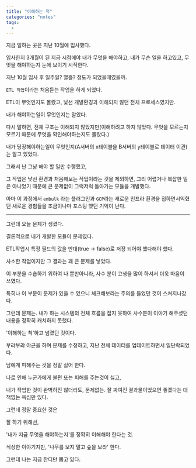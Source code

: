 ```yaml
---
title: "이해하는 척"
categories: "notes"
tags:
  - 
---
```


지금 일하는 곳은 지난 10월에 입사했다.

입사한지 3개월이 된 지금 시점에야 내가 무엇을 해야하고, 내가 무슨 일을 하고있고, 무엇을 해야하는지 눈에 보이기 시작한다.

지난 10월 입사 후 일주일? 열흘? 정도가 되었을때였을까.

<code>ETL 작업</code>이라는 처음듣는 작업을 하게 되었다.

ETL이 무엇인지도 몰랐고, 낯선 개발환경과 이해되지 않던 전체 프로세스였지만.

내가 해야하는일이 무엇인지는 알았다.

다시 말하면, 전체 구조는 이해되지 않았지만(이해하려고 하지 않았다. 무엇을 모르는지 모르기 때문에 무엇을 확인해야하는지도 몰랐다.)

내가 당장해야하는일이 무엇인지(A서버의 x테이블을 B서버의 y테이블로 데이터 이관)는 알고 있었다.

그래서 난 그냥 해야 할 일만 수행했고,

그 작업은 낯선 환경과 처음해보는 작업이라는 것을 제외하면, 그리 어렵거나 복잡한 일은 아니었기 때문에 큰 문제없이 그럭저럭 돌아가는 모듈을 개발했다.

아마 이 과정에서 <code>embulk</code> 라는 플러그인과 <code>GCP</code>라는 새로운 인프라 환경을 접하면서익혔던 새로운 경험들을 조금이나마 포스팅 했던 기억이 난다.

---

그런데 오늘 문제가 생겼다.

결론적으로 내가 개발한 모듈이 문제였다.

ETL작업시 특정 필드의 값을 반대(true -> false)로 저장 되어야 했다해야 했다.

사소한 작업이지만 그 결과는 꽤 큰 문제를 낳았다.

이 부분을 수습하기 위하여 나 뿐만아니라, 사수 분이 고생을 많이 하셔서 더욱 마음이 쓰였다.

특히나 이 부분이 문제가 있을 수 있으니 체크해보라는 주의를 들었던 것이 스쳐지나갔다.

그런데 문제는. 내가 하는 시스템의 전체 흐름을 잡지 못하여 사수분이 이야기 해주셨던 내용을 정확히 캐치하지 못했다.

'이해하는 척'하고 넘겼던 것이다.

부랴부랴 야근을 하며 문제를 수정하고, 지난 전체 데이터를 업데이트하면서 일단락되었다.

남에게 피해주는 것을 정말 싫어 한다.

나로 인해 누군가에게 불편 또는 피해를 주는것이 싫고,

내가 작업한 것이 완벽하진 않더라도, 문제없는. 잘 짜여진 결과물이었으면 좋겠다는 대책없는 욕심만 있다.

그런데 정말 중요한 것은

잘 하기 위해선, 

'내가 지금 무엇을 해야하는지'를 정확히 이해해야 한다는 것.

식상한 이야기지만, '나무를 보지 말고 숲을 보라' 한다.

그런데 나는 지금 잔디만 뽑고 있다.
